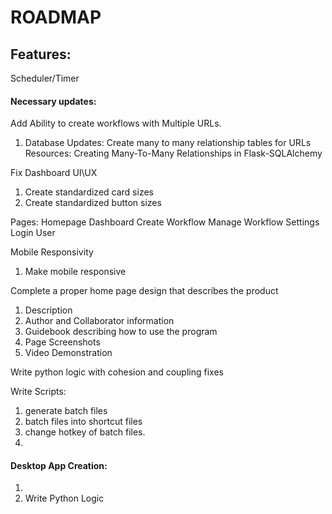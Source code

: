 # ROADMAP  

## Features:  
Scheduler/Timer



#### Necessary updates:  

Add Ability to create workflows with Multiple URLs.
1. Database Updates: Create many to many relationship tables for URLs
	Resources: Creating Many-To-Many Relationships in Flask-SQLAlchemy

Fix Dashboard UI\UX
1. Create standardized card sizes
2. Create standardized button sizes

Pages:
Homepage
Dashboard
Create Workflow
Manage Workflow
Settings
Login
User

Mobile Responsivity
1. Make mobile responsive


Complete a proper home page design that describes the product  
1. Description
2. Author and Collaborator information
3. Guidebook describing how to use the program
4. Page Screenshots
5. Video Demonstration

Write python logic with cohesion and coupling fixes

Write Scripts:
1. generate batch files
2. batch files into shortcut files
3. change hotkey of batch files. 
4.  

#### Desktop App Creation:
1. 
2. Write Python Logic 
